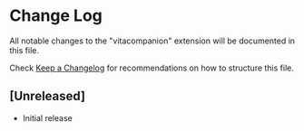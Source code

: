 # Change Log
All notable changes to the "vitacompanion" extension will be documented in this file.

Check [Keep a Changelog](http://keepachangelog.com/) for recommendations on how to structure this file.

## [Unreleased]
- Initial release